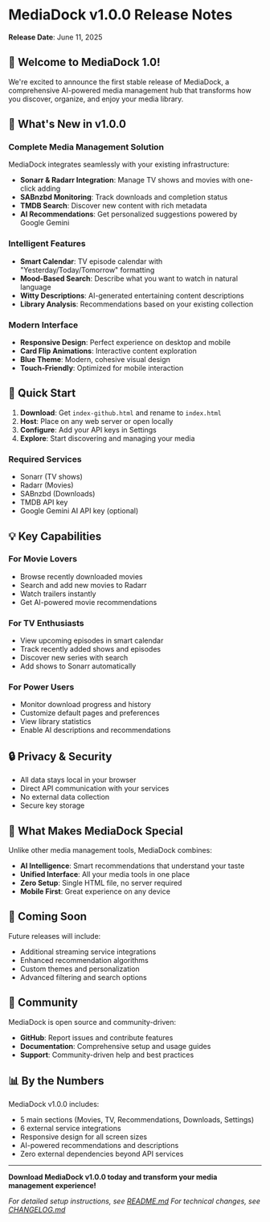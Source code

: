 # MediaDock v1.0.0 Release Notes

**Release Date**: June 11, 2025

## 🎉 Welcome to MediaDock 1.0!

We're excited to announce the first stable release of MediaDock, a comprehensive AI-powered media management hub that transforms how you discover, organize, and enjoy your media library.

## 🚀 What's New in v1.0.0

### Complete Media Management Solution
MediaDock integrates seamlessly with your existing infrastructure:
- **Sonarr & Radarr Integration**: Manage TV shows and movies with one-click adding
- **SABnzbd Monitoring**: Track downloads and completion status
- **TMDB Search**: Discover new content with rich metadata
- **AI Recommendations**: Get personalized suggestions powered by Google Gemini

### Intelligent Features
- **Smart Calendar**: TV episode calendar with "Yesterday/Today/Tomorrow" formatting
- **Mood-Based Search**: Describe what you want to watch in natural language
- **Witty Descriptions**: AI-generated entertaining content descriptions
- **Library Analysis**: Recommendations based on your existing collection

### Modern Interface
- **Responsive Design**: Perfect experience on desktop and mobile
- **Card Flip Animations**: Interactive content exploration
- **Blue Theme**: Modern, cohesive visual design
- **Touch-Friendly**: Optimized for mobile interaction

## 🔧 Quick Start

1. **Download**: Get `index-github.html` and rename to `index.html`
2. **Host**: Place on any web server or open locally
3. **Configure**: Add your API keys in Settings
4. **Explore**: Start discovering and managing your media

### Required Services
- Sonarr (TV shows)
- Radarr (Movies) 
- SABnzbd (Downloads)
- TMDB API key
- Google Gemini AI API key (optional)

## 💡 Key Capabilities

### For Movie Lovers
- Browse recently downloaded movies
- Search and add new movies to Radarr
- Watch trailers instantly
- Get AI-powered movie recommendations

### For TV Enthusiasts
- View upcoming episodes in smart calendar
- Track recently added shows and episodes
- Discover new series with search
- Add shows to Sonarr automatically

### For Power Users
- Monitor download progress and history
- Customize default pages and preferences
- View library statistics
- Enable AI descriptions and recommendations

## 🔒 Privacy & Security

- All data stays local in your browser
- Direct API communication with your services
- No external data collection
- Secure key storage

## 🎯 What Makes MediaDock Special

Unlike other media management tools, MediaDock combines:
- **AI Intelligence**: Smart recommendations that understand your taste
- **Unified Interface**: All your media tools in one place
- **Zero Setup**: Single HTML file, no server required
- **Mobile First**: Great experience on any device

## 🔄 Coming Soon

Future releases will include:
- Additional streaming service integrations
- Enhanced recommendation algorithms
- Custom themes and personalization
- Advanced filtering and search options

## 🤝 Community

MediaDock is open source and community-driven:
- **GitHub**: Report issues and contribute features
- **Documentation**: Comprehensive setup and usage guides
- **Support**: Community-driven help and best practices

## 📊 By the Numbers

MediaDock v1.0.0 includes:
- 5 main sections (Movies, TV, Recommendations, Downloads, Settings)
- 6 external service integrations
- Responsive design for all screen sizes
- AI-powered recommendations and descriptions
- Zero external dependencies beyond API services

---

**Download MediaDock v1.0.0 today and transform your media management experience!**

*For detailed setup instructions, see [README.md](README.md)*
*For technical changes, see [CHANGELOG.md](CHANGELOG.md)*